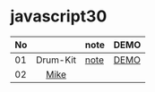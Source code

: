 # javascript30




  No |                                 | note     | DEMO |
 --- | :-----------------------------: | ----     | ---- |
  01 |         Drum-Kit                | [note](https://milletbard.github.io/2017/12/08/js1/) | [DEMO](https://milletbard.github.io/javascript30/01_JavaScript-Drum-Kit/milletbard.html)     |
  02 | [Mike](http://mike.me)          |      |      |
